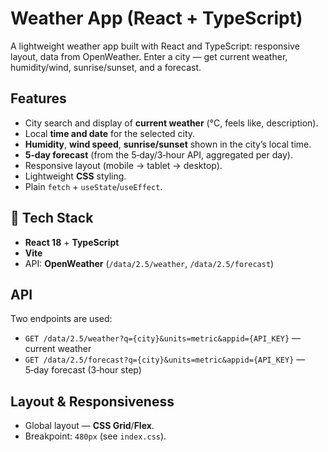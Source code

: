 # Weather App (React + TypeScript)

A lightweight weather app built with React and TypeScript: responsive layout, data from OpenWeather. Enter a city — get current weather, humidity/wind, sunrise/sunset, and a forecast.

## Features

* City search and display of **current weather** (°C, feels like, description).
* Local **time and date** for the selected city.
* **Humidity**, **wind speed**, **sunrise/sunset** shown in the city’s local time.
* **5‑day forecast** (from the 5‑day/3‑hour API, aggregated per day).
* Responsive layout (mobile → tablet → desktop).
* Lightweight **CSS** styling.
* Plain `fetch` + `useState`/`useEffect`.

## 🧱 Tech Stack

* **React 18** + **TypeScript**
* **Vite**
* API: **OpenWeather** (`/data/2.5/weather`, `/data/2.5/forecast`)

## API

Two endpoints are used:

* `GET /data/2.5/weather?q={city}&units=metric&appid={API_KEY}` — current weather
* `GET /data/2.5/forecast?q={city}&units=metric&appid={API_KEY}` — 5‑day forecast (3‑hour step)

## Layout & Responsiveness

* Global layout — **CSS Grid**/**Flex**.
* Breakpoint: `480px` (see `index.css`).
